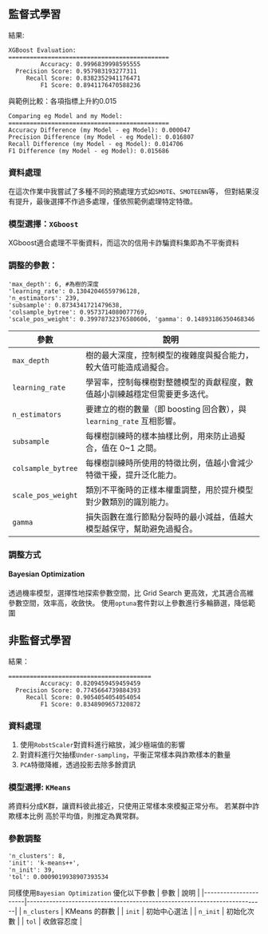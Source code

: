 ## 監督式學習

結果:
```
XGBoost Evaluation:
=============================================
         Accuracy: 0.9996839998595555
  Precision Score: 0.957983193277311
     Recall Score: 0.8382352941176471
         F1 Score: 0.8941176470588236
```
與範例比較：各項指標上升約0.015
```
Comparing eg Model and my Model:
=============================================
Accuracy Difference (my Model - eg Model): 0.000047
Precision Difference (my Model - eg Model): 0.016807
Recall Difference (my Model - eg Model): 0.014706
F1 Difference (my Model - eg Model): 0.015686
```
### 資料處理
在這次作業中我嘗試了多種不同的預處理方式如`SMOTE`、`SMOTEENN`等，
但對結果沒有提升，最後選擇不作過多處理，僅依照範例處理特定特徵。

### 模型選擇：`XGboost`
XGboost適合處理不平衡資料，而這次的信用卡詐騙資料集即為不平衡資料
### 調整的參數：
```
'max_depth': 6, #為樹的深度
'learning_rate': 0.13042046559796128, 
'n_estimators': 239, 
'subsample': 0.8734341721479638,
'colsample_bytree': 0.9573714080077769,
'scale_pos_weight': 0.39978732376580606, 'gamma': 0.14893186350468346
```
| 參數             | 說明                                                                 |
|----------------------|--------------------------------------------------------------------------|
| `max_depth`          | 樹的最大深度，控制模型的複雜度與擬合能力，較大值可能造成過擬合。        |
| `learning_rate`      | 學習率，控制每棵樹對整體模型的貢獻程度，數值越小訓練越穩定但需要更多迭代。 |
| `n_estimators`       | 要建立的樹的數量（即 boosting 回合數），與 `learning_rate` 互相影響。      |
| `subsample`          | 每棵樹訓練時的樣本抽樣比例，用來防止過擬合，值在 0~1 之間。              |
| `colsample_bytree`   | 每棵樹訓練時所使用的特徵比例，值越小會減少特徵干擾，提升泛化能力。        |
| `scale_pos_weight`   | 類別不平衡時的正樣本權重調整，用於提升模型對少數類別的識別能力。          |
| `gamma`              | 損失函數在進行節點分裂時的最小減益，值越大模型越保守，幫助避免過擬合。     |
### 調整方式
#### Bayesian Optimization
透過機率模型，選擇性地探索參數空間，比 Grid Search 更高效，尤其適合高維參數空間，效率高，收斂快。
使用`optuna`套件對以上參數進行多輪篩選，降低範圍

## 非監督式學習
結果：
```
========================================
         Accuracy: 0.8209459459459459
  Precision Score: 0.7745664739884393
     Recall Score: 0.9054054054054054
         F1 Score: 0.8348909657320872
```
### 資料處理
1. 使用`RobstScaler`對資料進行縮放，減少極端值的影響
2. 對資料進行欠抽樣`Under-sampling`，平衡正常樣本與詐欺樣本的數量
3. `PCA`特徵降維，透過投影去除多餘資訊
### 模型選擇: `KMeans`
將資料分成K群，讓資料彼此接近，只使用正常樣本來模擬正常分布。
若某群中詐欺樣本比例 高於平均值，則推定為異常群。
### 參數調整
```
'n_clusters': 8,
'init': 'k-means++',
'n_init': 39,
'tol': 0.0009019938907393534
```
同樣使用`Bayesian Optimization`
優化以下參數
| 參數             | 說明                                                                 |
|----------------------|--------------------------------------------------------------------------|
| `n_clusters`          | KMeans 的群數        |
| `init`      | 初始中心選法 |
| `n_init`       | 初始化次數      |
| `tol`          | 收斂容忍度              |

